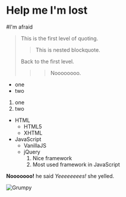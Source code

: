 Help me I'm lost
==============

#I'm afraid

> This is the first level of quoting.
>
>> This is nested blockquote.
>
> Back to the first level.
>
>>>Noooooooo.

<ul>
<li>one</li>
<li>two</li>
</ul>
<ol>
<li>one</li>
<li>two</li>
</ol>

* HTML
	* HTML5
	* XHTML
* JavaScript
	* VanillaJS
	* jQuery
		1. Nice framework
		2. Most used framework in JavaScript

**Nooooooo!** he said
*Yeeeeeeees!* she yelled.


![Grumpy](http://thefunnyplace.org/wp-content/uploads/2013/12/Grumpy-cat-2014-wallpaper-quote.jpg"grumpy")
